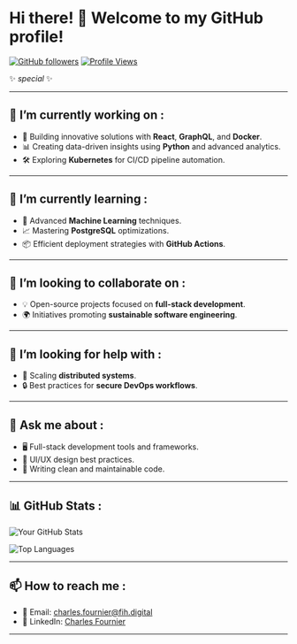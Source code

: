 # Hi there! 👋 Welcome to my GitHub profile!

[![GitHub followers](https://img.shields.io/github/followers/Rbtsv2?style=social)](https://github.com/Rbtsv2)
[![Profile Views](https://komarev.com/ghpvc/?username=Rbtsv2&color=blue)](https://github.com/Rbtsv2)

 ✨ _special_ ✨

---

## 🔭 I’m currently working on :
- 🚀 Building innovative solutions with **React**, **GraphQL**, and **Docker**.
- 📊 Creating data-driven insights using **Python** and advanced analytics.
- 🛠️ Exploring **Kubernetes** for CI/CD pipeline automation.

---

## 🌱 I’m currently learning :
- 🧠 Advanced **Machine Learning** techniques.
- 📈 Mastering **PostgreSQL** optimizations.
- 📦 Efficient deployment strategies with **GitHub Actions**.

---

## 👯 I’m looking to collaborate on :
- 💡 Open-source projects focused on **full-stack development**.
- 🌍 Initiatives promoting **sustainable software engineering**.

---

## 🤔 I’m looking for help with :
- 📡 Scaling **distributed systems**.
- 🔒 Best practices for **secure DevOps workflows**.

---

## 💬 Ask me about :
- 🖥️ Full-stack development tools and frameworks.
- 🎨 UI/UX design best practices.
- 📜 Writing clean and maintainable code.

---

## 📊 GitHub Stats :

![Your GitHub Stats](https://github-readme-stats.vercel.app/api?username=Rbtsv2&show_icons=true&theme=radical)

![Top Languages](https://github-readme-stats.vercel.app/api/top-langs/?username=Rbtsv2&layout=compact&theme=radical)

---

## 📫 How to reach me :
- 📧 Email: [charles.fournier@fih.digital](mailto:charles.fournier@fih.digital)
- 💼 LinkedIn: [Charles Fournier](https://www.linkedin.com/in/charles31100/)

---





